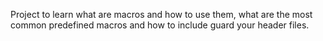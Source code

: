 Project to learn what are macros and how to use them, what are the most common
predefined macros and how to include guard your header files.